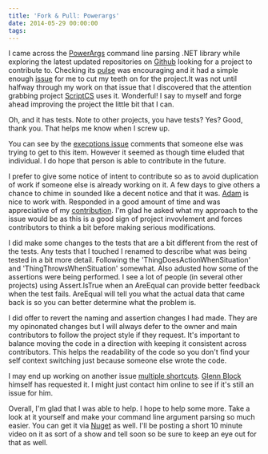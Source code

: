 ```yaml
---
title: 'Fork & Pull: Powerargs'
date: 2014-05-29 00:00:00
tags:
---
```

I came across the [PowerArgs][] command line parsing .NET library while exploring the latest updated repositories on [Github][] looking for a project to contribute to. Checking its [pulse][] was encouraging and it had a simple enough [issue][exceptions-issue] for me to cut my teeth on for the project.<!--more-->It was not until halfway through my work on that issue that I discovered that the attention grabbing project [ScriptCS][] uses it. Wonderful! I say to myself and forge ahead improving the project the little bit that I can.

Oh, and it has tests. Note to other projects, you have tests? Yes? Good, thank you. That helps me know when I screw up.

You can see by the [execptions issue][exceptions-issue] comments that someone else was trying to get to this item. However it seemed as though time eluded that individual. I do hope that person is able to contribute in the future.

I prefer to give some notice of intent to contribute so as to avoid duplication of work if someone else is already working on it. A few days to give others a chance to chime in sounded like a decent notice and that it was. [Adam][] is nice to work with. Responded in a good amount of time and was appreciative of my [contribution][]. I'm glad he asked what my approach to the issue would be as this is a good sign of project invovlement and forces contributors to think a bit before making serious modifications.

I did make some changes to the tests that are a bit different from the rest of the tests. Any tests that I touched I renamed to describe what was being tested in a bit more detail. Following the 'ThingDoesActionWhenSituation' and 'ThingThrowsWhenSituation' somewhat. Also adusted how some of the assertions were being performed. I see a lot of people (in several other projects) using Assert.IsTrue when an AreEqual can provide better feedback when the test fails. AreEqual will tell you what the actual data that came back is so you can better determine what the problem is.

I did offer to revert the naming and assertion changes I had made. They are my opinonated changes but I will always defer to the owner and main contributors to follow the project style if they request. It's important to balance moving the code in a direction with keeping it consistent across contributors. This helps the readability of the code so you don't find your self context switching just because someone else wrote the code.

I may end up working on another issue [multiple shortcuts][]. [Glenn Block][] himself has requested it. I might just contact him online to see if it's still an issue for him.

Overall, I'm glad that I was able to help. I hope to help some more. Take a look at it yourself and make your command line argument parsing so much easier. You can get it via [Nuget][] as well. I'll be posting a short 10 minute video on it as sort of a show and tell soon so be sure to keep an eye out for that as well.

[contribution]: https://github.com/adamabdelhamed/PowerArgs/pull/19
[multiple shortcuts]: https://github.com/adamabdelhamed/PowerArgs/issues/17
[Glenn Block]: https://twitter.com/gblock
[powerargs]: http://github.com/adamabdelhamed/PowerArgs
[github]: http://github.com
[exceptions-issue]: https://github.com/adamabdelhamed/PowerArgs/issues/11
[pulse]: http://github.com/adamabdelhamed/PowerArgs/pulse
[scriptcs]: http://scriptcs.net/
[adam]: https://github.com/adamabdelhamed
[pull request]: https://github.com/adamabdelhamed/PowerArgs/pull/19
[internal]: http://msdn.microsoft.com/en-us/library/vstudio/7c5ka91b.aspx
[internalsvisibleto]: http://msdn.microsoft.com/en-us/library/system.runtime.compilerservices.internalsvisibletoattribute.aspx
[nuget]: http://nuget.org/packages/PowerArgs/